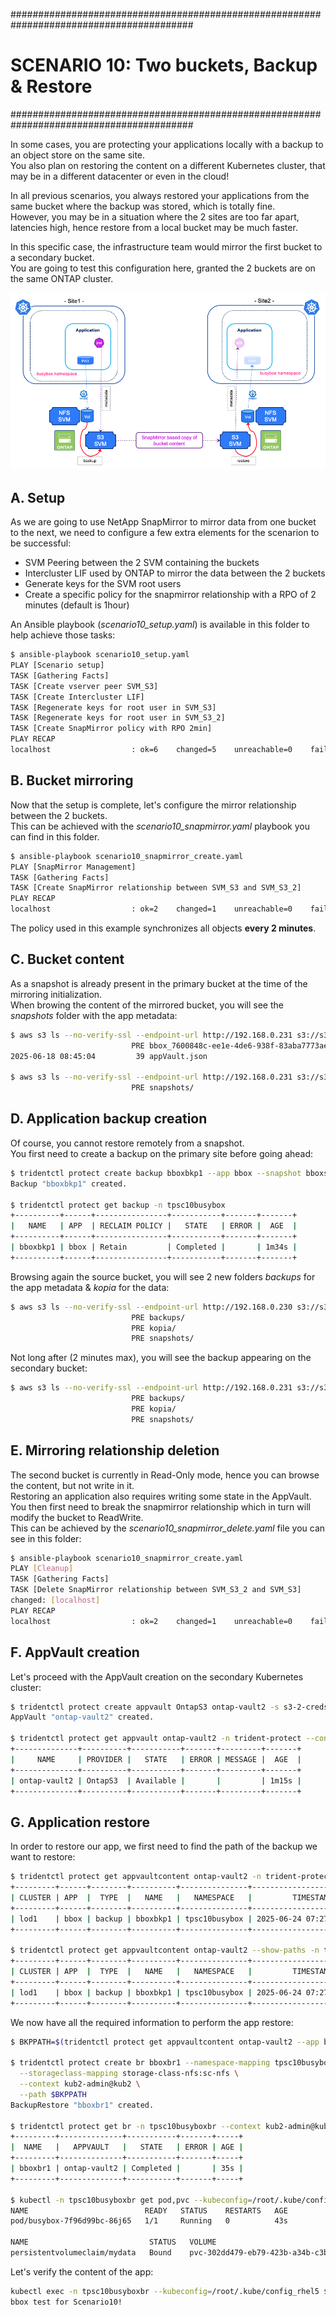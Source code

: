 #########################################################################################
# SCENARIO 10: Two buckets, Backup & Restore
#########################################################################################

In some cases, you are protecting your applications locally with a backup to an object store on the same site.  
You also plan on restoring the content on a different Kubernetes cluster, that may be in a different datacenter or even in the cloud!  

In all previous scenarios, you always restored your applications from the same bucket where the backup was stored, which is totally fine.  
However, you may be in a situation where the 2 sites are too far apart, latencies high, hence restore from a local bucket may be much faster.  

In this specific case, the infrastructure team would mirror the first bucket to a secondary bucket.  
You are going to test this configuration here, granted the 2 buckets are on the same ONTAP cluster.  

<p align="center"><img src="../Images/Archi_BR.png" width="512"></p>

## A. Setup

As we are going to use NetApp SnapMirror to mirror data from one bucket to the next, we need to configure a few extra elements for the scenarion to be successful:  
- SVM Peering between the 2 SVM containing the buckets  
- Intercluster LIF used by ONTAP to mirror the data between the 2 buckets  
- Generate keys for the SVM root users  
- Create a specific policy for the snapmirror relationship with a RPO of 2 minutes (default is 1hour)

An Ansible playbook (_scenario10_setup.yaml_) is available in this folder to help achieve those tasks:  
```bash
$ ansible-playbook scenario10_setup.yaml
PLAY [Scenario setup] 
TASK [Gathering Facts] 
TASK [Create vserver peer SVM_S3] 
TASK [Create Intercluster LIF] 
TASK [Regenerate keys for root user in SVM_S3] 
TASK [Regenerate keys for root user in SVM_S3_2] 
TASK [Create SnapMirror policy with RPO 2min] 
PLAY RECAP 
localhost                  : ok=6    changed=5    unreachable=0    failed=0    skipped=0    rescued=0    ignored=0
```

## B. Bucket mirroring

Now that the setup is complete, let's configure the mirror relationship between the 2 buckets.  
This can be achieved with the _scenario10_snapmirror.yaml_ playbook you can find in this folder.  
```bash
$ ansible-playbook scenario10_snapmirror_create.yaml
PLAY [SnapMirror Management] 
TASK [Gathering Facts] 
TASK [Create SnapMirror relationship between SVM_S3 and SVM_S3_2] 
PLAY RECAP 
localhost                  : ok=2    changed=1    unreachable=0    failed=0    skipped=0    rescued=0    ignored=0
```
The policy used in this example synchronizes all objects **every 2 minutes**.  

## C. Bucket content

As a snapshot is already present in the primary bucket at the time of the mirroring initialization.  
When browing the content of the mirrored bucket, you will see the _snapshots_ folder with the app metadata:  
```bash
$ aws s3 ls --no-verify-ssl --endpoint-url http://192.168.0.231 s3://s3lod2/ --profile s3lod2
                           PRE bbox_7600848c-ee1e-4de6-938f-83aba7773ae1/
2025-06-18 08:45:04         39 appVault.json

$ aws s3 ls --no-verify-ssl --endpoint-url http://192.168.0.231 s3://s3lod2/bbox_7600848c-ee1e-4de6-938f-83aba7773ae1/ --profile s3lod2
                           PRE snapshots/
```

## D. Application backup creation

Of course, you cannot restore remotely from a snapshot.  
You first need to create a backup on the primary site before going ahead:  
```bash
$ tridentctl protect create backup bboxbkp1 --app bbox --snapshot bboxsnap1 --appvault ontap-vault  --data-mover kopia -n tpsc10busybox
Backup "bboxbkp1" created.

$ tridentctl protect get backup -n tpsc10busybox
+----------+------+----------------+-----------+-------+-------+
|   NAME   | APP  | RECLAIM POLICY |   STATE   | ERROR |  AGE  |
+----------+------+----------------+-----------+-------+-------+
| bboxbkp1 | bbox | Retain         | Completed |       | 1m34s |
+----------+------+----------------+-----------+-------+-------+
```
Browsing again the source bucket, you will see 2 new folders _backups_ for the app metadata & _kopia_ for the data:  
```bash
$ aws s3 ls --no-verify-ssl --endpoint-url http://192.168.0.230 s3://s3lod/$SRCAPPIDFOLDER/
                           PRE backups/
                           PRE kopia/
                           PRE snapshots/
```
Not long after (2 minutes max), you will see the backup appearing on the secondary bucket:  
```bash
$ aws s3 ls --no-verify-ssl --endpoint-url http://192.168.0.231 s3://s3lod2/$SRCAPPIDFOLDER/ --profile s3lod2
                           PRE backups/
                           PRE kopia/
                           PRE snapshots/
```

## E. Mirroring relationship deletion

The second bucket is currently in Read-Only mode, hence you can browse the content, but not write in it.  
Restoring an application also requires writing some state in the AppVault.  
You then first need to break the snapmirror relationship which in turn will modify the bucket to ReadWrite.  
This can be achieved by the _scenario10_snapmirror_delete.yaml_ file you can see in this folder:  
```bash
$ ansible-playbook scenario10_snapmirror_create.yaml
PLAY [Cleanup] 
TASK [Gathering Facts] 
TASK [Delete SnapMirror relationship between SVM_S3_2 and SVM_S3] 
changed: [localhost]
PLAY RECAP 
localhost                  : ok=2    changed=1    unreachable=0    failed=0    skipped=0    rescued=0    ignored=0
```

## F. AppVault creation

Let's proceed with the AppVault creation on the secondary Kubernetes cluster:  
```bash
$ tridentctl protect create appvault OntapS3 ontap-vault2 -s s3-2-creds --bucket s3lod2 --endpoint 192.168.0.231 --skip-cert-validation --no-tls -n trident-protect --context kub2-admin@kub2
AppVault "ontap-vault2" created.

$ tridentctl protect get appvault ontap-vault2 -n trident-protect --context kub2-admin@kub2
+--------------+----------+-----------+-------+---------+-------+
|     NAME     | PROVIDER |   STATE   | ERROR | MESSAGE |  AGE  |
+--------------+----------+-----------+-------+---------+-------+
| ontap-vault2 | OntapS3  | Available |       |         | 1m15s |
+--------------+----------+-----------+-------+---------+-------+
```

## G. Application restore

In order to restore our app, we first need to find the path of the backup we want to restore:  
```bash
$ tridentctl protect get appvaultcontent ontap-vault2 -n trident-protect --context kub2-admin@kub2
+---------+------+--------+----------+---------------+---------------------------+
| CLUSTER | APP  |  TYPE  |   NAME   |   NAMESPACE   |         TIMESTAMP         |
+---------+------+--------+----------+---------------+---------------------------+
| lod1    | bbox | backup | bboxbkp1 | tpsc10busybox | 2025-06-24 07:27:14 (UTC) |
+---------+------+--------+----------+---------------+---------------------------+

$ tridentctl protect get appvaultcontent ontap-vault2 --show-paths -n trident-protect --context kub2-admin@kub2
+---------+------+--------+----------+---------------+---------------------------+-------------------------------------------------------------------------------------------------+
| CLUSTER | APP  |  TYPE  |   NAME   |   NAMESPACE   |         TIMESTAMP         |                                              PATH                                               |
+---------+------+--------+----------+---------------+---------------------------+-------------------------------------------------------------------------------------------------+
| lod1    | bbox | backup | bboxbkp1 | tpsc10busybox | 2025-06-24 07:27:14 (UTC) | bbox_7600848c-ee1e-4de6-938f-83aba7773ae1/backups/bboxbkp1_a26668fa-3503-49f2-9445-0718191184e6 |
+---------+------+--------+----------+---------------+---------------------------+-------------------------------------------------------------------------------------------------+
```
We now have all the required information to perform the app restore:
```bash
$ BKPPATH=$(tridentctl protect get appvaultcontent ontap-vault2 --app bbox --show-resources backup --show-paths -n trident-protect --context kub2-admin@kub2 | grep bboxbkp1  | awk -F '|' '{print $8}')

$ tridentctl protect create br bboxbr1 --namespace-mapping tpsc10busybox:tpsc10busyboxbr --appvault ontap-vault2 -n tpsc10busyboxbr \
  --storageclass-mapping storage-class-nfs:sc-nfs \
  --context kub2-admin@kub2 \
  --path $BKPPATH
BackupRestore "bboxbr1" created.

$ tridentctl protect get br -n tpsc10busyboxbr --context kub2-admin@kub2
+---------+--------------+-----------+-------+-----+
|  NAME   |   APPVAULT   |   STATE   | ERROR | AGE |
+---------+--------------+-----------+-------+-----+
| bboxbr1 | ontap-vault2 | Completed |       | 35s |
+---------+--------------+-----------+-------+-----+

$ kubectl -n tpsc10busyboxbr get pod,pvc --kubeconfig=/root/.kube/config_rhel5
NAME                          READY   STATUS    RESTARTS   AGE
pod/busybox-7f96d99bc-86j65   1/1     Running   0          43s

NAME                           STATUS   VOLUME                                     CAPACITY   ACCESS MODES   STORAGECLASS   VOLUMEATTRIBUTESCLASS   AGE
persistentvolumeclaim/mydata   Bound    pvc-302dd479-eb79-423b-a34b-c3b4df94243a   1Gi        RWX            sc-nfs         <unset>                 44s
```
Let's verify the content of the app:  
```bash
kubectl exec -n tpsc10busyboxbr --kubeconfig=/root/.kube/config_rhel5 $(kubectl get pod -n tpsc10busyboxbr -o name --kubeconfig=/root/.kube/config_rhel5) -- more /data/file.txt
bbox test for Scenario10!
```
